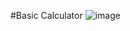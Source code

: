 #Basic Calculator
![image](https://github.com/ShanmugiEsakki/BasicCalcuator/assets/151704341/6fc3b9ce-8df0-467f-8c78-f594753e6188)
